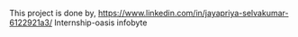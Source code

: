 This project is done by,
            https://www.linkedin.com/in/jayapriya-selvakumar-6122921a3/
Internship-oasis infobyte
